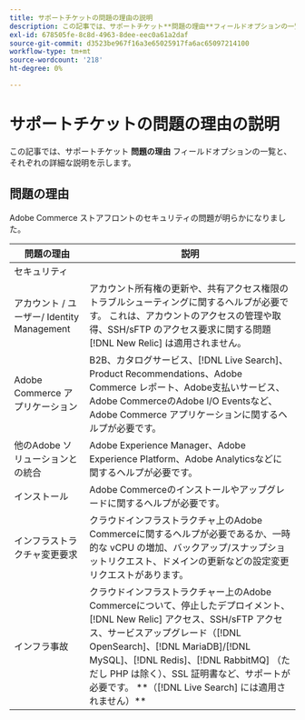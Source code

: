 ```yaml
---
title: サポートチケットの問題の理由の説明
description: この記事では、サポートチケット**問題の理由**フィールドオプションの一覧と、それぞれの詳細を説明します。
exl-id: 678505fe-8c8d-4963-8dee-eec0a61a2daf
source-git-commit: d3523be967f16a3e65025917fa6ac65097214100
workflow-type: tm+mt
source-wordcount: '218'
ht-degree: 0%

---
```


# サポートチケットの問題の理由の説明

この記事では、サポートチケット **問題の理由** フィールドオプションの一覧と、それぞれの詳細な説明を示します。

## 問題の理由

<table class="tg">
<thead>
  <tr>
    <th><span style="font-weight:bold;font-style:normal">問題の理由</span></th>
    <th><span style="font-weight:700;font-style:normal">説明</span></th>
  </tr>
</thead>
<tbody>
  <tr>
    <td>セキュリティ</td>
    Adobe Commerce ストアフロントのセキュリティの問題が明らかになりました。</td>
  </tr>
  <tr>
    <td>アカウント / ユーザー/ Identity Management</td>
    <td>アカウント所有権の更新や、共有アクセス権限のトラブルシューティングに関するヘルプが必要です。 これは、アカウントのアクセスの管理や取得、SSH/sFTP のアクセス要求に関する問題 [!DNL New Relic] は適用されません。</td>
  </tr>
  <tr>
    <td>Adobe Commerce アプリケーション</td>
    <td>B2B、カタログサービス、[!DNL Live Search]、Product Recommendations、Adobe Commerce レポート、Adobe支払いサービス、Adobe CommerceのAdobe I/O Eventsなど、Adobe Commerce アプリケーションに関するヘルプが必要です。</td>
  </tr>
  <tr>
    <td>他のAdobe ソリューションとの統合</td>
    <td>Adobe Experience Manager、Adobe Experience Platform、Adobe Analyticsなどに関するヘルプが必要です。</td>
  </tr>
  <tr>
    <td>インストール</td>
    <td>Adobe Commerceのインストールやアップグレードに関するヘルプが必要です。</td>
  </tr>
  <tr>
    <td>インフラストラクチャ変更要求</td>
    <td>クラウドインフラストラクチャ上のAdobe Commerceに関するヘルプが必要であるか、一時的な vCPU の増加、バックアップ/スナップショットリクエスト、ドメインの更新などの設定変更リクエストがあります。</td>
  </tr>
  <tr>
    <td>インフラ事故</td>
    <td>クラウドインフラストラクチャー上のAdobe Commerceについて、停止したデプロイメント、[!DNL New Relic] アクセス、SSH/sFTP アクセス、サービスアップグレード（[!DNL OpenSearch]、[!DNL MariaDB]/[!DNL MySQL]、[!DNL Redis]、[!DNL RabbitMQ] （ただし PHP は除く）、SSL 証明書など、サポートが必要です。 **（[!DNL Live Search] には適用されません）**</td>
  </tr>  
</tbody>
</table>
